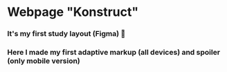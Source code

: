 # Webpage "Konstruct"

### It's my first study layout (Figma) :star2:
### Here I made my first adaptive markup (all devices) and spoiler (only mobile version)
